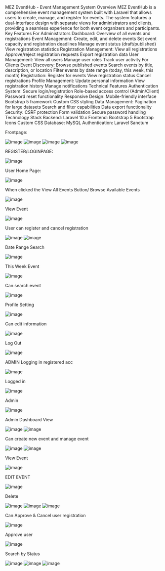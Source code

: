 MEZ EventHub - Event Management System
Overview
MEZ EventHub is a comprehensive event management system built with Laravel that allows users to create, manage, and register for events. The system features a dual-interface design with separate views for administrators and clients, providing a seamless experience for both event organizers and participants.
Key Features
For Administrators
Dashboard: Overview of all events and registrations
Event Management:
Create, edit, and delete events
Set event capacity and registration deadlines
Manage event status (draft/published)
View registration statistics
Registration Management:
View all registrations
Approve/reject registration requests
Export registration data
User Management:
View all users
Manage user roles
Track user activity
For Clients
Event Discovery:
Browse published events
Search events by title, description, or location
Filter events by date range (today, this week, this month)
Registration:
Register for events
View registration status
Cancel registrations
Profile Management:
Update personal information
View registration history
Manage notifications
Technical Features
Authentication System:
Secure login/registration
Role-based access control (Admin/Client)
Password reset functionality
Responsive Design:
Mobile-friendly interface
Bootstrap 5 framework
Custom CSS styling
Data Management:
Pagination for large datasets
Search and filter capabilities
Data export functionality
Security:
CSRF protection
Form validation
Secure password handling
Technology Stack
Backend: Laravel 10.x
Frontend:
Bootstrap 5
Bootstrap Icons
Custom CSS
Database: MySQL
Authentication: Laravel Sanctum


Frontpage:

![image](https://github.com/user-attachments/assets/463c0fdf-fb76-4f27-9bee-70c4a0a79aab)
![image](https://github.com/user-attachments/assets/d80bf920-057d-4e14-bec9-8f4c071147a5)
![image](https://github.com/user-attachments/assets/5214c201-20a1-4eb9-956e-9967814ca5e5)
![image](https://github.com/user-attachments/assets/f9798db0-c005-4e07-a3a4-0e2f6d47b6e3)


REGISTER/LOGINPAGE:

![image](https://github.com/user-attachments/assets/91d8f583-b36f-4140-af81-e778a510cfe7)

User Home Page:

![image](https://github.com/user-attachments/assets/26166fe4-1f80-4916-8b51-c7152042fdc4)

When clicked the View All Events Button/ Browse Available Events

![image](https://github.com/user-attachments/assets/18dce6b9-4785-455d-b220-b130fc1059a2)

View Event

![image](https://github.com/user-attachments/assets/d3515d20-7117-411c-ba4d-aa980129442d)

User can register and cancel registration

![image](https://github.com/user-attachments/assets/d4c8e839-dbe5-4fec-84a5-d07dfebcb618)
![image](https://github.com/user-attachments/assets/537a9810-dfa0-4c58-b8df-4d8dcb6ee7d0)

Date Range Search

![image](https://github.com/user-attachments/assets/a6aa2dc9-24d9-41a9-b471-3c7109ae29d6)

This Week Event

![image](https://github.com/user-attachments/assets/cdcfe130-6e23-4ead-98f0-d8bd55b159eb)

Can search event

![image](https://github.com/user-attachments/assets/a1841b25-cde0-4559-9ef2-5539d891f64b)

Profile Setting

![image](https://github.com/user-attachments/assets/b74d479e-0ff2-4eb7-8a1f-f3a78f36cd1e)

Can edit information

![image](https://github.com/user-attachments/assets/cfc373ce-65e6-4428-a9f3-ac9ff424801b)

Log Out

![image](https://github.com/user-attachments/assets/e943a249-824f-4dcf-aa86-0cf100e6d500)



ADMIN
Logging in registered acc

![image](https://github.com/user-attachments/assets/538d5a22-9942-458f-86e5-c2b03bd6072c)

Logged in

![image](https://github.com/user-attachments/assets/9030b2a7-c958-4f01-841b-97d2835d9326)

Admin

![image](https://github.com/user-attachments/assets/a4beed1d-7b9a-44d9-b9ff-bc0582984115)

Admin Dashboard View

![image](https://github.com/user-attachments/assets/37bec569-24de-4e83-a726-68d00c6b310b)
![image](https://github.com/user-attachments/assets/8bbcaa0a-be10-427b-a1de-d85ed54cd8cf)

Can create new event and manage event

![image](https://github.com/user-attachments/assets/8f41634b-0194-4fc4-8216-3bf5219b00a4)
![image](https://github.com/user-attachments/assets/0903067c-5a11-4c28-95c1-08c7ab175691)

View Event

![image](https://github.com/user-attachments/assets/80492ed7-ada6-4ed1-b4dc-8a72dc885194)

EDIT EVENT 

![image](https://github.com/user-attachments/assets/efc84fb1-aba8-42d1-b9ff-f64c7097f7bf)

Delete

![image](https://github.com/user-attachments/assets/3a4db9e4-2461-48b1-84a8-12947e630c48)
![image](https://github.com/user-attachments/assets/a6714658-f8af-465c-abb2-db6df47e5a86)
![image](https://github.com/user-attachments/assets/dbe54639-8879-4aa1-8271-206cc762623a)

Can Approve & Cancel user registration

![image](https://github.com/user-attachments/assets/4dbbed9f-1f20-49ed-b0aa-8147e27d3687)

Approve user

![image](https://github.com/user-attachments/assets/3bcac8f3-6c86-4838-9030-7c72ae4415e9)

Search by Status

![image](https://github.com/user-attachments/assets/d1b51cbb-cc3c-476e-8cbf-0d2945285e27)
![image](https://github.com/user-attachments/assets/ff68adce-3d76-49bf-9aa9-6b930e534613)
![image](https://github.com/user-attachments/assets/f1607493-1456-426a-9d0a-1d15e01eed91)




